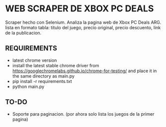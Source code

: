 # WEB SCRAPER DE XBOX PC DEALS
Scraper hecho con Selenium. Analiza la pagina web de Xbox PC Deals ARG.
lista en formato tabla: titulo del juego, precio original, precio descuento, link de la publicacion.

## REQUIREMENTS
 - latest chrome version
 - install the latest stable chrome driver from https://googlechromelabs.github.io/chrome-for-testing/ and place it in the same directory as main.py
 - pip install -r requirements.txt
 - python main.py

## TO-DO
 - Soporte para paginacion. (por ahora solo lista los juegos de la primer pagina)